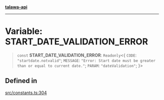 [**talawa-api**](../../README.md)

***

# Variable: START\_DATE\_VALIDATION\_ERROR

> `const` **START\_DATE\_VALIDATION\_ERROR**: `Readonly`\<\{ `CODE`: `"startdate.notvalid"`; `MESSAGE`: `"Error: Start date must be greater than or equal to current date."`; `PARAM`: `"dateValidation"`; \}\>

## Defined in

[src/constants.ts:304](https://github.com/Suyash878/talawa-api/blob/e4413cec641a837926071678fed3c7f67234e31e/src/constants.ts#L304)
